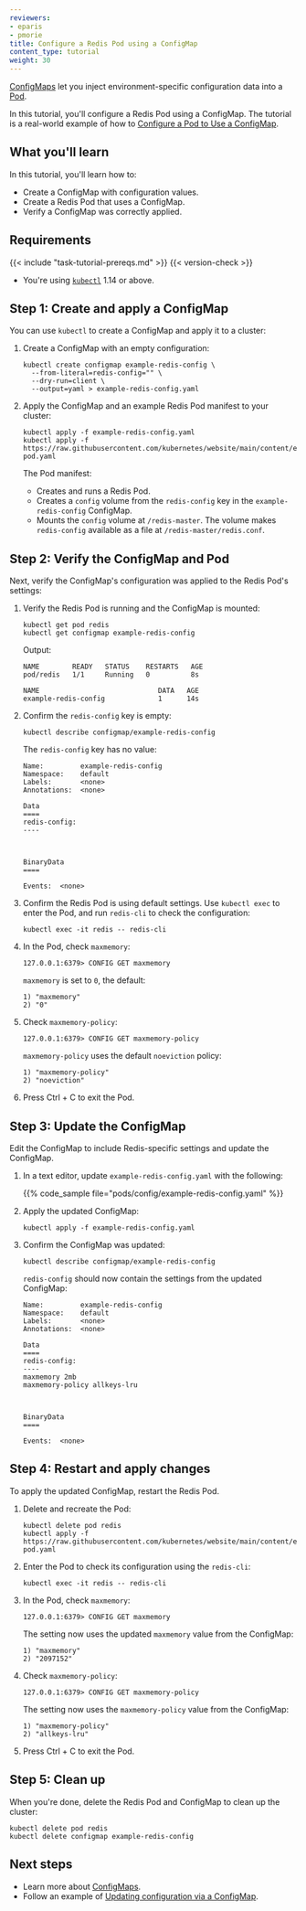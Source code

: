 ```yaml
---
reviewers:
- eparis
- pmorie
title: Configure a Redis Pod using a ConfigMap
content_type: tutorial
weight: 30
---
```


<!-- overview -->
<!-- Add a light intro to ConfigMaps and some links. -->
<!-- Goal: Add additional context. -->
<!-- This may be the first page a user lands on. -->
[ConfigMaps](/docs/concepts/configuration/configmap/) let you inject
environment-specific configuration data into a
[Pod](https://kubernetes.io/docs/concepts/workloads/pods/).

In this tutorial, you'll configure a Redis Pod using a ConfigMap. The tutorial
is a real-world example of how to [Configure a Pod to Use a
ConfigMap](/docs/tasks/configure-pod-container/configure-pod-configmap/).



## What you'll learn

In this tutorial, you'll learn how to:

* Create a ConfigMap with configuration values.
* Create a Redis Pod that uses a ConfigMap.
* Verify a ConfigMap was correctly applied.



## Requirements


{{< include "task-tutorial-prereqs.md" >}} {{< version-check >}}

<!-- I generally try to avoid linking to anchors, but this seemed
like the best fit. -->
* You're using [`kubectl`](/docs/tasks/tools/#kubectl) 1.14 or above.


<!-- lessoncontent -->

<!-- I restructured these sections to better mirror the learning objectives. -->
<!-- Loosely based on https://shopify.dev/docs/apps/build/scaffold-app -->
## Step 1: Create and apply a ConfigMap

You can use `kubectl` to create a ConfigMap and apply it to a cluster:

<!-- I switched this for a kubectl command, but it still think this is a bit weird. -->
<!-- How would a user typically create this file in production? -->
1. Create a ConfigMap with an empty configuration:

    ```shell
    kubectl create configmap example-redis-config \
      --from-literal=redis-config="" \
      --dry-run=client \
      --output=yaml > example-redis-config.yaml
    ```

2. Apply the ConfigMap and an example Redis Pod manifest to your cluster:

    ```shell
    kubectl apply -f example-redis-config.yaml
    kubectl apply -f https://raw.githubusercontent.com/kubernetes/website/main/content/en/examples/pods/config/redis-pod.yaml
    ```

    <!-- I removed the embedded YAML file as I didn't think it added much. -->
    The Pod manifest:

    * Creates and runs a Redis Pod.
    * Creates a `config` volume from the `redis-config` key in the
      `example-redis-config` ConfigMap.
    * Mounts the `config` volume at `/redis-master`. The
      volume makes `redis-config` available as a file at
      `/redis-master/redis.conf`.

## Step 2: Verify the ConfigMap and Pod

Next, verify the ConfigMap's configuration was applied to the Redis Pod's
settings:

1. Verify the Redis Pod is running and the ConfigMap is mounted:

    ```shell
    kubectl get pod redis
    kubectl get configmap example-redis-config
    ```

    Output:

    ```
    NAME        READY   STATUS    RESTARTS   AGE
    pod/redis   1/1     Running   0          8s

    NAME                             DATA   AGE
    example-redis-config             1      14s
    ```

2. Confirm the `redis-config` key is empty:

    ```shell
    kubectl describe configmap/example-redis-config
    ```

    The `redis-config` key has no value:

    ```shell
    Name:         example-redis-config
    Namespace:    default
    Labels:       <none>
    Annotations:  <none>

    Data
    ====
    redis-config:
    ----



    BinaryData
    ====

    Events:  <none>
    ```

<!-- TODO: Double-check that "Enter the Pod" is okay language here.  -->
3. Confirm the Redis Pod is using default settings. Use `kubectl exec`  to enter
   the Pod, and run `redis-cli` to check the configuration:

    ```shell
    kubectl exec -it redis -- redis-cli
    ```

4. In the Pod, check `maxmemory`:

    ```shell
    127.0.0.1:6379> CONFIG GET maxmemory
    ```

    `maxmemory` is set to `0`, the default:

    ```shell
    1) "maxmemory"
    2) "0"
    ```

5. Check `maxmemory-policy`:

    ```shell
    127.0.0.1:6379> CONFIG GET maxmemory-policy
    ```

    `maxmemory-policy` uses the default `noeviction` policy:

    ```shell
    1) "maxmemory-policy"
    2) "noeviction"
    ```
<!-- TODO: Verify whether this is an OS-specific thing. -->
6. Press Ctrl + C to exit the Pod.

## Step 3: Update the ConfigMap

Edit the ConfigMap to include Redis-specific settings and
update the ConfigMap.

1. In a text editor, update `example-redis-config.yaml` with the following:

    {{% code_sample file="pods/config/example-redis-config.yaml" %}}

2. Apply the updated ConfigMap:

    ```shell
    kubectl apply -f example-redis-config.yaml
    ```

3. Confirm the ConfigMap was updated:

    ```shell
    kubectl describe configmap/example-redis-config
    ```

    `redis-config` should now contain the settings from the updated ConfigMap:

    ```shell
    Name:         example-redis-config
    Namespace:    default
    Labels:       <none>
    Annotations:  <none>

    Data
    ====
    redis-config:
    ----
    maxmemory 2mb
    maxmemory-policy allkeys-lru



    BinaryData
    ====

    Events:  <none>
    ```

## Step 4: Restart and apply changes

To apply the updated ConfigMap, restart the Redis Pod.

1. Delete and recreate the Pod:

    ```shell
    kubectl delete pod redis
    kubectl apply -f https://raw.githubusercontent.com/kubernetes/website/main/content/en/examples/pods/config/redis-pod.yaml
    ```

2. Enter the Pod to check its configuration using the `redis-cli`:

    ```shell
    kubectl exec -it redis -- redis-cli
    ```

3. In the Pod, check `maxmemory`:

    ```shell
    127.0.0.1:6379> CONFIG GET maxmemory
    ```

    The setting now uses the updated `maxmemory` value from the ConfigMap:

    ```shell
    1) "maxmemory"
    2) "2097152"
    ```

4.  Check `maxmemory-policy`:

    ```shell
    127.0.0.1:6379> CONFIG GET maxmemory-policy
    ```

    The setting now uses the `maxmemory-policy` value from the ConfigMap:

    ```shell
    1) "maxmemory-policy"
    2) "allkeys-lru"
    ```

5. Press Ctrl + C to exit the Pod.

## Step 5: Clean up

When you're done, delete the Redis Pod and ConfigMap to clean up
the cluster:

```shell
kubectl delete pod redis
kubectl delete configmap example-redis-config
```

## Next steps

<!-- These next steps seem to link to basic info. -->
<!-- Are there more advanced tutorials or concepts we can point users toward? -->
<!-- The first link is a former requirement for this tutorial. -->
* Learn more about [ConfigMaps](/docs/tasks/configure-pod-container/configure-pod-configmap/).
* Follow an example of [Updating configuration via a ConfigMap](/docs/tutorials/configuration/updating-configuration-via-a-configmap/).
